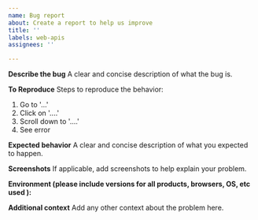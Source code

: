 ```yaml
---
name: Bug report
about: Create a report to help us improve
title: ''
labels: web-apis
assignees: ''

---
```


**Describe the bug**
A clear and concise description of what the bug is.

**To Reproduce**
Steps to reproduce the behavior:
1. Go to '...'
2. Click on '....'
3. Scroll down to '....'
4. See error

**Expected behavior**
A clear and concise description of what you expected to happen.

**Screenshots**
If applicable, add screenshots to help explain your problem.

**Environment (please include versions for all products, browsers, OS, etc used ):**


**Additional context**
Add any other context about the problem here.
